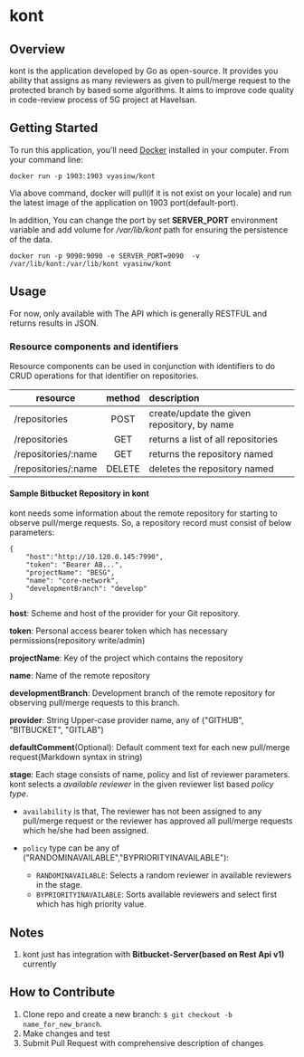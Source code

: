 
# kont


## Overview

kont is the application developed by Go as open-source. It provides you ability that assigns as many reviewers as given
to pull/merge request to the protected branch by based some algorithms. It aims to improve code quality in code-review process of 5G project at Havelsan.

## Getting Started

To run this application, you'll need [Docker](https://docs.docker.com/get-docker/) installed in your computer. From your command line:

```
docker run -p 1903:1903 vyasinw/kont
```
Via above command, docker will pull(if it is not exist on your locale) and run the latest image of the application on 1903 port(default-port). 

In addition, 
You can change the port by set **SERVER_PORT** environment variable and add volume for */var/lib/kont* path for ensuring the persistence of the data.


```
docker run -p 9090:9090 -e SERVER_PORT=9090  -v /var/lib/kont:/var/lib/kont vyasinw/kont
```
## Usage
For now, only available with The API which is generally RESTFUL and returns results in JSON.

### Resource components and identifiers
Resource components can be used in conjunction with identifiers to do CRUD operations for that identifier on repositories.

| resource          | method        | description  |
| -------------     |:-------------:|:-------------|
| /repositories       | POST          | create/update the given repository, by name |
| /repositories       | GET           | returns a list of all repositories |
| /repositories/:name | GET           | returns the repository named |
| /repositories/:name | DELETE        | deletes the repository named |

#### Sample Bitbucket Repository in kont
kont needs some information about the remote repository for starting to observe pull/merge requests. So, a repository record
must consist of below parameters:

```json5
{
	"host":"http://10.120.0.145:7990",
	"token": "Bearer AB...",
	"projectName": "BESG",
	"name": "core-network",        
	"developmentBranch": "develop"
}
```

**host**: Scheme and host of the provider for your Git repository.

**token**: Personal access bearer token which has necessary permissions(repository write/admin)

**projectName**: Key of the project which contains the repository

**name**: Name of the remote repository

**developmentBranch**: Development branch of the remote repository for observing pull/merge requests to this branch.

**provider**: String Upper-case provider name, any of ("GITHUB", "BITBUCKET", "GITLAB")

**defaultComment**(Optional): Default comment text for each new pull/merge request(Markdown syntax in string)

**stage**: Each stage consists of name, policy and list of reviewer parameters. 
kont selects a *available reviewer* in the given reviewer list based *policy type*.

* ```availability``` is that, The reviewer has not been assigned to any pull/merge request or 
the reviewer has approved all pull/merge requests which he/she had been assigned.

* ```policy``` type can be any of ("RANDOMINAVAILABLE","BYPRIORITYINAVAILABLE"): 
    * ```RANDOMINAVAILABLE```: Selects a random reviewer in available reviewers in the stage.
    * ```BYPRIORITYINAVAILABLE```: Sorts available reviewers and select first which has high priority value.



## Notes
1. kont just has integration with **Bitbucket-Server(based on Rest Api v1)** currently

## How to Contribute
1. Clone repo and create a new branch: ```$ git checkout -b name_for_new_branch```.
2. Make changes and test
3. Submit Pull Request with comprehensive description of changes